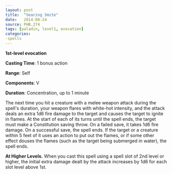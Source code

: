 ```yaml
---
layout: post
title:  "Searing Smite"
date:   2014-08-24
source: PHB.274
tags: [paladin, level1, evocation]
categories:
-spells
---
```


**1st-level evocation**

**Casting Time**: 1 bonus action

**Range**: Self

**Components**: V

**Duration**: Concentration, up to 1 minute

The next time you hit a creature with a melee weapon attack during the spell's duration, your weapon flares with white-hot intensity, and the attack deals an extra 1d6 fire damage to the target and causes the target to ignite in flames. At the start of each of its turns until the spell ends, the target must make a Constitution saving throw. On a failed save, it takes 1d6 fire damage. On a successful save, the spell ends. If the target or a creature within 5 feet of it uses an action to put out the flames, or if some other effect douses the flames (such as the target being submerged in water), the spell ends.

**At Higher Levels.** When you cast this spell using a spell slot of 2nd level or higher, the initial extra damage dealt by the attack increases by 1d6 for each slot level above 1st.
